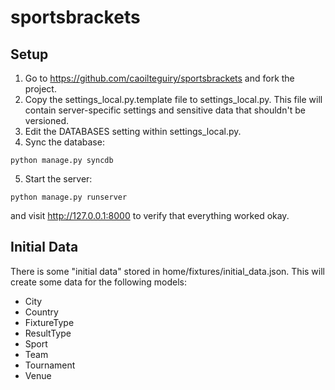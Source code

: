 sportsbrackets
==============

Setup
-----
1. Go to https://github.com/caoilteguiry/sportsbrackets and fork the project.
2. Copy the settings_local.py.template file to settings_local.py. This file will contain server-specific settings and sensitive data that shouldn't be versioned.
3. Edit the DATABASES setting within settings_local.py.
4. Sync the database:
```
python manage.py syncdb
```
5. Start the server:
```
python manage.py runserver
```
and visit http://127.0.0.1:8000 to verify that everything worked okay.


Initial Data 
------------
There is some "initial data" stored in home/fixtures/initial_data.json. This will create some data for the following models:
* City
* Country
* FixtureType
* ResultType
* Sport
* Team
* Tournament
* Venue